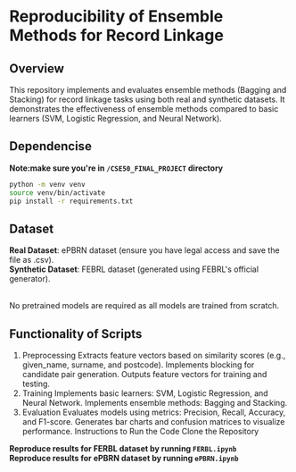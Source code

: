 # Reproducibility of Ensemble Methods for Record Linkage

## Overview

This repository implements and evaluates ensemble methods (Bagging and Stacking) for record linkage tasks using both real and synthetic datasets. It demonstrates the effectiveness of ensemble methods compared to basic learners (SVM, Logistic Regression, and Neural Network).

## Dependencise

**Note:make sure you're in `/CSE50_FINAL_PROJECT` directory**

```sh
python -m venv venv
source venv/bin/activate
pip install -r requirements.txt
```

## Dataset

**Real Dataset**: ePBRN dataset (ensure you have legal access and save the file as .csv).  
**Synthetic Dataset**: FEBRL dataset (generated using FEBRL's official generator).

<br>
No pretrained models are required as all models are trained from scratch.

## Functionality of Scripts

1. Preprocessing
   Extracts feature vectors based on similarity scores (e.g., given_name, surname, and postcode).
   Implements blocking for candidate pair generation.
   Outputs feature vectors for training and testing.
2. Training
   Implements basic learners: SVM, Logistic Regression, and Neural Network.
   Implements ensemble methods: Bagging and Stacking.
3. Evaluation
   Evaluates models using metrics: Precision, Recall, Accuracy, and F1-score.
   Generates bar charts and confusion matrices to visualize performance.
   Instructions to Run the Code
   Clone the Repository

**Reproduce results for FERBL dataset by running `FERBL.ipynb`**  
**Reproduce results for ePBRN dataset by running `ePBRN.ipynb`**
